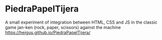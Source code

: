 # PiedraPapelTijera
A small experiment of integration between HTML, CSS and JS in the classic game  jan-ken (rock, paper, scissors) against the machine
https://heigus.github.io/PiedraPapelTijera/
